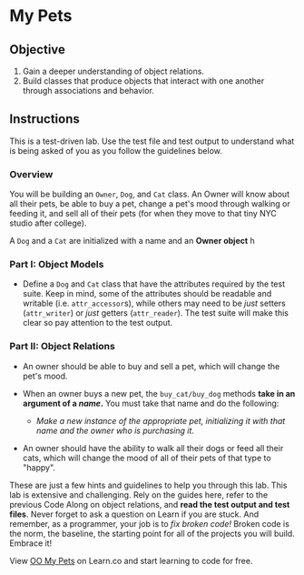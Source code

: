 # My Pets

## Objective

1.  Gain a deeper understanding of object relations.
2.  Build classes that produce objects that interact with one another through
    associations and behavior.

## Instructions

This is a test-driven lab. Use the test file and test output to understand what
is being asked of you as you follow the guidelines below.

### Overview

You will be building an `Owner`, `Dog`, and `Cat` class. An Owner will
know about all their pets, be able to buy a pet, change a pet's mood through
walking or feeding it, and sell all of their pets (for when they
move to that tiny NYC studio after college).

A `Dog` and a `Cat` are initialized with a name and an **Owner object**
h
### Part I: Object Models

- Define a `Dog` and `Cat` class that have the attributes required by the
  test suite. Keep in mind, some of the attributes should be readable and writable
  (i.e. `attr_accessor`s), while others may need to be _just_ setters
  (`attr_writer`) or _just_ getters (`attr_reader`). The test suite will make this
  clear so pay attention to the test output.

### Part II: Object Relations

- An owner should be able to buy and sell a pet, which will change the pet's mood.

- When an owner buys a new pet, the `buy_cat/buy_dog` methods **take in an
  argument of a _name_.** You must take that name and do the following:

  - _Make a new instance of the appropriate pet, initializing it with that name
    and the owner who is purchasing it_.

- An owner should have the ability to walk all their dogs or feed all their cats, which
will change the mood of all of their pets of that type to "happy".

These are just a few hints and guidelines to help you through this lab. This lab
is extensive and challenging. Rely on the guides here, refer to the previous
Code Along on object relations, and **read the test output and test files**.
Never forget to ask a question on Learn if you are stuck. And remember, as a
programmer, your job is to _fix broken code!_ Broken code is the norm, the
baseline, the starting point for all of the projects you will build. Embrace it!

<p class='util--hide'>View <a href='https://learn.co/lessons/oo-my-pets'>OO My Pets</a> on Learn.co and start learning to code for free.</p>

